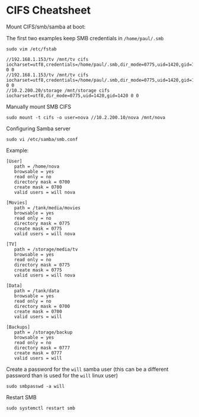 # CIFS Cheatsheet

Mount CIFS/smb/samba at boot:

The first two examples keep SMB credentials in `/home/paul/.smb`

`sudo vim /etc/fstab`

```fstab
//192.168.1.153/tv /mnt/tv cifs iocharset=utf8,credentials=/home/paul/.smb,dir_mode=0775,uid=1420,gid=1420 0 0
//192.168.1.153/tv /mnt/tv cifs iocharset=utf8,credentials=/home/paul/.smb,dir_mode=0775,uid=1420,gid=1420 0 0
//10.2.200.20/storage /mnt/storage cifs iocharset=utf8,dir_mode=0775,uid=1420,gid=1420 0 0
```

Manually mount SMB CIFS

`sudo mount -t cifs -o user=nova //10.2.200.10/nova /mnt/nova`

Configuring Samba server

`sudo vi /etc/samba/smb.conf`

Example:

```samba
[User]
   path = /home/nova
   browsable = yes
   read only = no
   directory mask = 0700
   create mask = 0700
   valid users = will nova

[Movies]
   path = /tank/media/movies
   browsable = yes
   read only = no
   directory mask = 0775
   create mask = 0775
   valid users = will nova

[TV]
   path = /storage/media/tv
   browsable = yes
   read only = no
   directory mask = 0775
   create mask = 0775
   valid users = will nova
   
[Data]
   path = /tank/data
   browsable = yes
   read only = no
   directory mask = 0700
   create mask = 0700
   valid users = will

[Backups]
   path = /storage/backup
   browsable = yes
   read only = no
   directory mask = 0777
   create mask = 0777
   valid users = will
```

Create a password for the `will` samba user (this can be a different password than is used for the `will` linux user)

`sudo smbpasswd -a will`

Restart SMB

`sudo systemctl restart smb`

